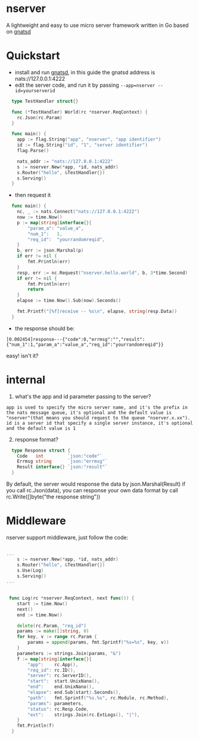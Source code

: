 # nserver

A lightweight and easy to use micro server framework written in Go based on [gnatsd](https://github.com/nats-io/gnatsd)

# Quickstart

- install and run [gnatsd](https://github.com/nats-io/gnatsd), in this guide the gnatsd address is nats://127.0.0.1:4222
- edit the server code, and run it by passing `--app=nserver --id=yourserverid`
``` go
  type TestHandler struct{}

  func (*TestHandler) World(rc *nserver.ReqContext) {
    rc.Json(rc.Param)
  }

  func main() {
    app := flag.String("app", "nserver", "app identifier")
    id := flag.String("id", "1", "server identifier")
    flag.Parse()

    nats_addr := "nats://127.0.0.1:4222"
    s := nserver.New(*app, *id, nats_addr)
    s.Router("hello", &TestHandler{})
    s.Serving()
  }
```

- then request it
``` go
  func main() {
    nc, _ := nats.Connect("nats://127.0.0.1:4222")
    now := time.Now()
    p := map[string]interface{}{
        "param_a": "value_a",
        "num_1":   1,
        "req_id":  "yourrandomreqid",
    }
    b, err := json.Marshal(p)
    if err != nil {
        fmt.Println(err)
    }
    resp, err := nc.Request("nserver.hello.world", b, 3*time.Second)
    if err != nil {
        fmt.Println(err)
        return
    }
    elapse := time.Now().Sub(now).Seconds()

    fmt.Printf("[%f]receive -- %s\n", elapse, string(resp.Data))
  }
```

- the response should be: 
```
[0.002454]response---{"code":0,"errmsg":"","result":{"num_1":1,"param_a":"value_a","req_id":"yourrandomreqid"}}
```

easy! isn't it?

# internal
1. what's the app and id parameter passing to the server?
```
app is used to specify the micro server name, and it's the prefix in the nats message queue, it's optional and the default value is "nserver"(that means you should request to the queue "nserver.x.xx").
id is a server id that specify a single server instance, it's optional and the default value is 1
```
2. response format?
``` go
  type Response struct {
    Code   int         `json:"code"`
    Errmsg string      `json:"errmsg"`
    Result interface{} `json:"result"`
  }
```
By default, the server would response the data by json.Marshal(Result) if you call rc.Json(data), you can response your own data format by call rc.Write(\[\]byte("the response string")) 

# Middleware

nserver support middleware, just follow the code:
``` go

...
    s := nserver.New(*app, *id, nats_addr)
    s.Router("hello", &TestHandler{})
    s.Use(Log)
    s.Serving()  
...
 
 
 func Log(rc *nserver.ReqContext, next func()) {
    start := time.Now()
    next()
    end := time.Now()

    delete(rc.Param, "req_id")
    params := make([]string, 0)
    for key, v := range rc.Param {
        params = append(params, fmt.Sprintf("%s=%s", key, v))
    }
    parameters := strings.Join(params, "&")
    f := map[string]interface{}{
        "app":    rc.App(),
        "req_id": rc.ID(),
        "server": rc.ServerID(),
        "start":  start.UnixNano(),
        "end":    end.UnixNano(),
        "elapse": end.Sub(start).Seconds(),
        "path":   fmt.Sprintf("%s.%s", rc.Module, rc.Method),
        "params": parameters,
        "status": rc.Resp.Code,
        "ext":    strings.Join(rc.ExtLogs(), "|"),
    }
    fmt.Println(f)
  }
 
```
